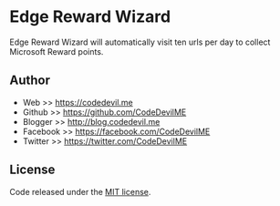 # Edge Reward Wizard
Edge Reward Wizard will automatically visit ten urls per day to collect Microsoft Reward points.

## Author
* Web		 >> https://codedevil.me
* Github     >> https://github.com/CodeDevilME
* Blogger    >> http://blog.codedevil.me
* Facebook   >> https://facebook.com/CodeDevilME
* Twitter    >> https://twitter.com/CodeDevilME

## License
Code released under the [MIT license](http://opensource.org/licenses/MIT).
